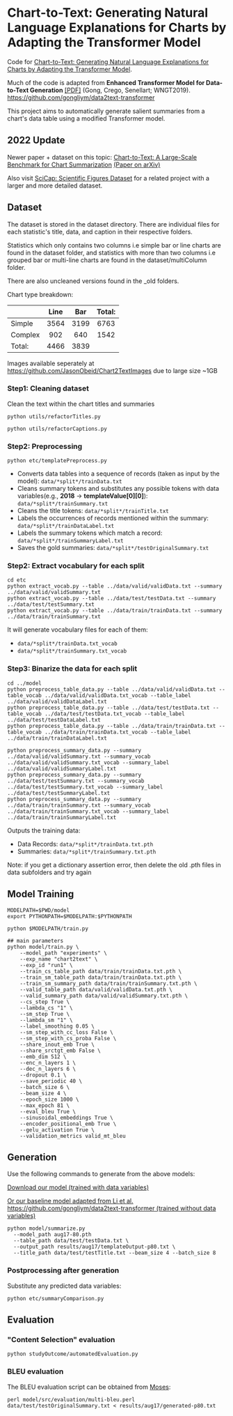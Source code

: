 # Chart-to-Text: Generating Natural Language Explanations for Charts by Adapting the Transformer Model
Code for [Chart-to-Text: Generating Natural Language Explanations for Charts by Adapting the Transformer Model](https://arxiv.org/abs/2010.09142).

Much of the code is adapted from **Enhanced Transformer Model for Data-to-Text Generation** [\[PDF\]](https://www.aclweb.org/anthology/D19-5615/) (Gong, Crego, Senellart; WNGT2019). https://github.com/gongliym/data2text-transformer

This project aims to automatically generate salient summaries from a chart's data table using a modified Transformer model.

## 2022 Update

Newer paper + dataset on this topic: [Chart-to-Text: A Large-Scale Benchmark for Chart Summarization](https://github.com/vis-nlp/Chart-to-text) [(Paper on arXiv)](https://arxiv.org/abs/2203.06486)

Also visit [SciCap: Scientific Figures Dataset](https://github.com/tingyaohsu/SciCap) for a related project with a larger and more detailed dataset.

## Dataset

The dataset is stored in the dataset directory. There are individual files for each statistic's title, data, and caption in their respective folders.

Statistics which only contains two columns i.e simple bar or line charts are found in the dataset folder, and statistics with more than two columns i.e grouped bar or multi-line charts are found in the dataset/multiColumn folder.

There are also uncleaned versions found in the _old folders.

Chart type breakdown:

|         | Line |  Bar | Total: |
|---------|:----:|:----:|:------:|
|  Simple | 3564 | 3199 |  6763  |
| Complex |  902 |  640 |  1542  |
|  Total: | 4466 | 3839 |        |

Images available seperately at https://github.com/JasonObeid/Chart2TextImages due to large size ~1GB

### Step1: Cleaning dataset

Clean the text within the chart titles and summaries

```
python utils/refactorTitles.py

python utils/refactorCaptions.py

```

### Step2: Preprocessing

```
python etc/templatePreprocess.py
```

* Converts data tables into a sequence of records (taken as input by the model): `data/*split*/trainData.txt`
* Cleans summary tokens and substitutes any possible tokens with data variables(e.g., **2018** -> **templateValue[0][0]**): `data/*split*/trainSummary.txt`
* Cleans the title tokens: `data/*split*/trainTitle.txt`
* Labels the occurrences of records mentioned within the summary: `data/*split*/trainDataLabel.txt`
* Labels the summary tokens which match a record: `data/*split*/trainSummaryLabel.txt`
* Saves the gold summaries: `data/*split*/testOriginalSummary.txt`

### Step2: Extract vocabulary for each split

```
cd etc
python extract_vocab.py --table ../data/valid/validData.txt --summary ../data/valid/validSummary.txt
python extract_vocab.py --table ../data/test/testData.txt --summary ../data/test/testSummary.txt
python extract_vocab.py --table ../data/train/trainData.txt --summary ../data/train/trainSummary.txt
```

It will generate vocabulary files for each of them:

* `data/*split*/trainData.txt_vocab`
* `data/*split*/trainSummary.txt_vocab`

### Step3: Binarize the data for each split

```
cd ../model
python preprocess_table_data.py --table ../data/valid/validData.txt --table_vocab ../data/valid/validData.txt_vocab --table_label ../data/valid/validDataLabel.txt
python preprocess_table_data.py --table ../data/test/testData.txt --table_vocab ../data/test/testData.txt_vocab --table_label ../data/test/testDataLabel.txt
python preprocess_table_data.py --table ../data/train/trainData.txt --table_vocab ../data/train/trainData.txt_vocab --table_label ../data/train/trainDataLabel.txt

python preprocess_summary_data.py --summary ../data/valid/validSummary.txt --summary_vocab ../data/valid/validSummary.txt_vocab --summary_label ../data/valid/validSummaryLabel.txt
python preprocess_summary_data.py --summary ../data/test/testSummary.txt --summary_vocab ../data/test/testSummary.txt_vocab --summary_label ../data/test/testSummaryLabel.txt
python preprocess_summary_data.py --summary ../data/train/trainSummary.txt --summary_vocab ../data/train/trainSummary.txt_vocab --summary_label ../data/train/trainSummaryLabel.txt

```
Outputs the training data:
* Data Records: `data/*split*/trainData.txt.pth`
* Summaries: `data/*split*/trainSummary.txt.pth`

Note: if you get a dictionary assertion error, then delete the old .pth files in data subfolders and try again
## Model Training
```
MODELPATH=$PWD/model
export PYTHONPATH=$MODELPATH:$PYTHONPATH

python $MODELPATH/train.py

## main parameters
python model/train.py \
    --model_path "experiments" \
    --exp_name "chart2text" \
    --exp_id "run1" \
    --train_cs_table_path data/train/trainData.txt.pth \
    --train_sm_table_path data/train/trainData.txt.pth \
    --train_sm_summary_path data/train/trainSummary.txt.pth \
    --valid_table_path data/valid/validData.txt.pth \
    --valid_summary_path data/valid/validSummary.txt.pth \
    --cs_step True \
    --lambda_cs "1" \
    --sm_step True \
    --lambda_sm "1" \
    --label_smoothing 0.05 \
    --sm_step_with_cc_loss False \
    --sm_step_with_cs_proba False \
    --share_inout_emb True \
    --share_srctgt_emb False \
    --emb_dim 512 \
    --enc_n_layers 1 \
    --dec_n_layers 6 \
    --dropout 0.1 \
    --save_periodic 40 \
    --batch_size 6 \
    --beam_size 4 \
    --epoch_size 1000 \
    --max_epoch 81 \
    --eval_bleu True \
    --sinusoidal_embeddings True \
    --encoder_positional_emb True \
    --gelu_activation True \
    --validation_metrics valid_mt_bleu
```

## Generation

Use the following commands to generate from the above models:

[Download our model (trained with data variables)](https://drive.google.com/file/d/1BsRvnfJH5ObV8m2RU_Cl4uBB7TcPb8s8/view?usp=sharing) 

[Or our baseline model adapted from Li et al. https://github.com/gongliym/data2text-transformer (trained without data variables)](https://drive.google.com/file/d/1-vNnCwFLkKsyC2f4AOVh6kkqIpAhhWlt/view?usp=sharing) 

```
python model/summarize.py 
  --model_path aug17-80.pth 
  --table_path data/test/testData.txt \
  --output_path results/aug17/templateOutput-p80.txt \
  --title_path data/test/testTitle.txt --beam_size 4 --batch_size 8
```

### Postprocessing after generation
Substitute any predicted data variables:

```
python etc/summaryComparison.py
```

## Evaluation

### "Content Selection" evaluation
```
python studyOutcome/automatedEvaluation.py
```

### BLEU evaluation

The BLEU evaluation script can be obtained from [Moses](https://github.com/moses-smt/mosesdecoder/blob/master/scripts/generic/multi-bleu.perl):

```
perl model/src/evaluation/multi-bleu.perl data/test/testOriginalSummary.txt < results/aug17/generated-p80.txt
```
